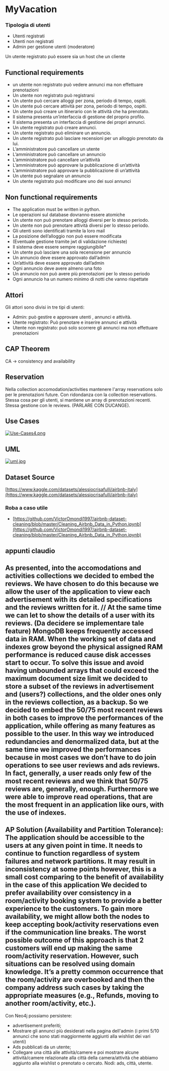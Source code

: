 # MyVacation

### Tipologia di utenti

- Utenti registrati
- Utenti non registrati
- Admin per gestione utenti (moderatore)

Un utente registrato può essere sia un host che un cliente

## Functional requirements

- un utente non registrato può vedere annunci ma non effettuare prenotazioni
- Un utente non registrato può registrarsi
- Un utente può cercare alloggi per zona, periodo di tempo, ospiti.
- Un utente può cercare attività per zona, periodo di tempo, ospiti.
- Un utente può creare un itinerario con le attività che ha prenotato.
- Il sistema presenta un’interfaccia di gestione del proprio profilo.
- Il sistema presenta un interfaccia di gestione dei propri annunci.
- Un utente registrato può creare annunci.
- Un utente registrato può eliminare un annuncio.
- Un utente registrato può lasciare recensioni per un alloggio prenotato da lui.
- L’amministratore può cancellare un utente
- L’amministratore può cancellare un annuncio
- L’amministratore può cancellare un’attività
- L’amministratore può approvare la pubblicazione di un’attività
- L’amministratore può approvare la pubblicazione di un’attività
- Un utente può segnalare un annuncio
- Un utente registrato può modificare uno dei suoi annunci

## Non functional requirements

- The application must be written in python.
- Le operazioni sul database dovranno essere atomiche
- Un utente non può prenotare alloggi diversi per lo stesso periodo.
- Un utente non può prenotare attività diversi per lo stesso periodo.
- Gli utenti sono identificati tramite la loro mail
- La posizione dell’alloggio non può essere modificata
- (Eventuale gestione tramite jwt di validazione richieste)
- Il sistema deve essere sempre raggiungibile*
- Un utente può lasciare una sola recensione per annuncio
- Un annuncio deve essere approvato dall’admin
- Un’attività deve essere approvato dall’admin
- Ogni annuncio deve avere almeno una foto
- Un annuncio non può avere più prenotazioni per lo stesso periodo
- Ogni annuncio ha un numero minimo di notti che vanno rispettate

## Attori

Gli attori sono divisi in tre tipi di utenti:

- Admin: può gestire e approvare utenti , annunci e attività.
- Utente registrato: Può prenotare e inserire annunci e attività
- Utente non registrato: può solo scorrere gli annunci ma non effettuare prenotazioni

## CAP Theorem

CA → consistency and availability


## Reservation
Nella collection accomodation/activities mantenere l'array reservations solo per le prenotazioni future. Con ridondanza con la collection reservations.
Stessa cosa per gli utenti, si mantiene un array di prenotazioni recenti. Stessa gestione con le reviews. (PARLARE CON DUCANGE).
## Use Cases
[![Use-Cases4.png](https://i.postimg.cc/fbvKt1fS/Use-Cases4.png)](https://postimg.cc/bGsb4CMq)
## UML
[![uml.jpg](https://i.postimg.cc/L58mp3h5/uml.jpg)](https://postimg.cc/Fd8MbcyX)

## Dataset Source

[https://www.kaggle.com/datasets/alessiocrisafulli/airbnb-italy](https://www.kaggle.com/datasets/alessiocrisafulli/airbnb-italy)

### Roba a caso utile

- [https://github.com/VictorOmondi1997/airbnb-dataset-cleaning/blob/master/Cleaning_Airbnb_Data_in_Python.ipynb](https://github.com/VictorOmondi1997/airbnb-dataset-cleaning/blob/master/Cleaning_Airbnb_Data_in_Python.ipynb)


## appunti claudio
As presented, into the accomodations and activities collections we decided to embed the
reviews. We have chosen to do this because we allow the user of the application to
view each advertisement with its detailed specifications and the reviews written for it.
// At the same time we can let to show the details of a user with its reviews. (Da decidere se implementare tale feature)
MongoDB keeps frequently accessed data in RAM.
When the working set of data and indexes grow beyond the physical assigned RAM
performance is reduced cause disk accesses start to occur.
To solve this issue and avoid having unbounded arrays that could exceed the
maximum document size limit we decided to store a subset of
the reviews in advertisement and (users?) collections, and the older ones only in the reviews
collection, as a backup.
So we decided to embed the 50/75 most recent reviews in both cases to improve the
performances of the application, while offering as many features as possible to the
user.
In this way we introduced redundancies and denormalized data, but at the same
time we improved the performances because in most cases we don’t have to do join
operations to see user reviews and ads reviews. In fact, generally, a user reads only few of the most recent reviews and we think that 50/75 reviews are, generally, enough.
Furthermore we were able to improve read operations, that are the most frequent in
an application like ours, with the use of indexes.
--------
AP Solution (Availability and Partition Tolerance): The application should be accessible to the
users at any given point in time. It needs to continue to function regardless of system failures and
network partitions. It may result in inconsistency at some points however, this is a small cost
comparing to the benefit of availability in the case of this application
We decided to prefer availability over consistency in a room/activity booking system to provide a better experience to the customers.
To gain more availability, we might allow both the nodes to keep accepting book/activity reservations even if the communication line breaks.
The worst possible outcome of this approach is that 2 customers will end up making the same room/activity reservation. However, such situations can be resolved using domain knowledge.
It’s a pretty common occurrence that the room/activity are overbooked and then the company address such cases by taking the appropriate measures (e.g., Refunds, moving to another room/activity, etc.).
--------
Con Neo4j possiamo persistere:
- advertisement preferiti;
- Mostrare gli annunci più desiderati nella pagina dell'admin (i primi 5/10 annunci che sono stati maggiormente aggiunti alla wishlist dei vari utenti)
- Ads pubblicati da un utente;
- Collegare una città alle attività/camere e poi mostrare alcune attività/camere relazionate alla città della camera/attività che abbiamo aggiunto alla wishlist o prenotato o cercato. Nodi: ads, città, utente.
